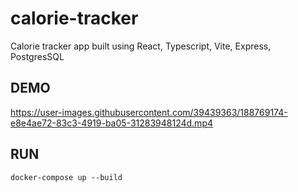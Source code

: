 # calorie-tracker

Calorie tracker app built using React, Typescript, Vite, Express, PostgresSQL

## DEMO

https://user-images.githubusercontent.com/39439363/188769174-e8e4ae72-83c3-4919-ba05-31283948124d.mp4

## RUN

```
docker-compose up --build
```
